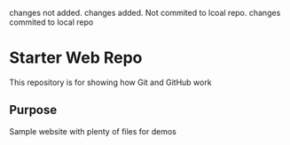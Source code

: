 changes not added.
changes added. Not commited to lcoal repo.
changes commited to local repo
# Starter Web Repo

This repository is for showing how Git and GitHub work

## Purpose

Sample website with plenty of files for demos
